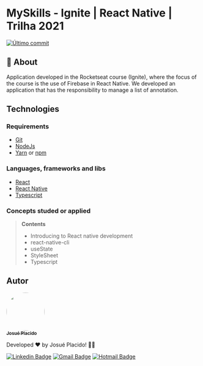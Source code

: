 # MySkills - Ignite | React Native | Trilha 2021

  <a href="https://github.com/JosuePlacido/nlw-03/commits/master">
	<img alt="Último commit" src="https://img.shields.io/static/v1?label=last update&message=23-NOV-2024&color=green&style=flat"/>
  </a>

## :page_with_curl: About <a id = "sobre"></a>

Application developed in the Rocketseat course (Ignite), where the focus of the course is the use of Firebase in React Native. We developed an application that has the responsibility to manage a list of annotation.

## Technologies <a id="tecs"></a>

### Requirements

-   [Git](https://git-scm.com)
-   [NodeJs](https://nodejs.org/en/)
-   [Yarn](https://yarnpkg.com/) or [npm](https://www.npmjs.com/)

### Languages, frameworks and libs

-   [React](https://reactjs.org/)
-   [React Native](https://reactnative.dev/)
-   [Typescript](https://www.typescriptlang.org/)

### Concepts studed or applied

> **Contents**
>
> -   Introducing to React native development
> -   react-native-cli
> -   useState
> -   StyleSheet
> -   Typescript

## Autor

<a alt="Linkedin" href="https://linkedin/in/josueplacido">
 <img style="border-radius: 50%;" src="https://github.com/josueplacido.png" width="100px;" alt=""/>
 <br />
 <sub><b>Josué Placido</b></sub></a>

Developed ❤️ by Josué Placido! 👋🏽

[![Linkedin Badge](https://img.shields.io/badge/-Josue%20Placido-blue?style=flat-square&logo=Linkedin&logoColor=white&link=https://www.linkedin.com/in/josueplacido/)](https://www.linkedin.com/in/josueplacido/)
[![Gmail Badge](https://img.shields.io/badge/-juplacido.jnr@gmail.com-c14438?style=flat-square&logo=Gmail&logoColor=white&link=mailto:juplacido.jnr@gmail.com)](mailto:juplacido.jnr@gmail.com)
[![Hotmail Badge](https://img.shields.io/badge/-ozzyplacidojunior@hotmail.com-blue?style=flat-square&logo=microsoft&link=mailto:ozzyplacidojunior@hotmail.com)](mailto:ozzyplacidojunior@hotmail.com)
